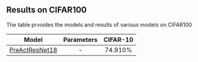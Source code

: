 ## Results on CIFAR100
The table prvoides the models and results of various models on CIFAR100

Model | Parameters| CIFAR-10 | 
-------|:-------:|:--------:|
[PreActResNet18](https://drive.google.com/open?id=1w2VGpFPDuS9NzcfcGfPUXoEdXwVftFep) |- |74.910%
